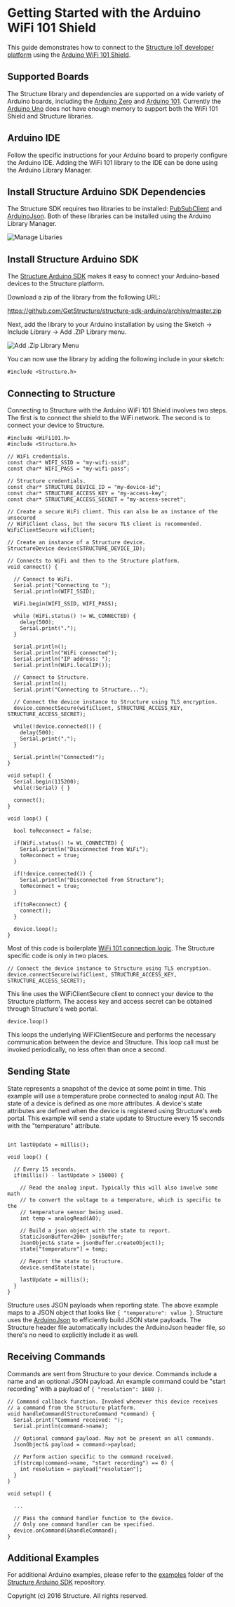 Getting Started with the Arduino WiFi 101 Shield
============

This guide demonstrates how to connect to the [Structure IoT developer platform](https://getstructure.io) using the [Arduino WiFi 101 Shield](https://www.arduino.cc/en/Main/ArduinoWiFiShield101).

## Supported Boards
The Structure library and dependencies are supported on a wide variety of Arduino boards, including the [Arduino Zero](https://www.arduino.cc/en/Main/ArduinoBoardZero) and [Arduino 101](https://www.arduino.cc/en/Main/ArduinoBoard101). Currently the [Arduino Uno](https://www.arduino.cc/en/Main/ArduinoBoardUno) does not have enough memory to support both the WiFi 101 Shield and Structure libraries.

## Arduino IDE
Follow the specific instructions for your Arduino board to properly configure the Arduino IDE. Adding the WiFi 101 library to the IDE can be done using the Arduino Library Manager.

## Install Structure Arduino SDK Dependencies
The Structure SDK requires two libraries to be installed: [PubSubClient](https://github.com/knolleary/pubsubclient) and [ArduinoJson](https://github.com/bblanchon/ArduinoJson). Both of these libraries can be installed using the Arduino Library Manager.

![Manage Libaries](http://cdn2.hubspot.net/hubfs/742943/Website/Landing_Pages/Builder_Kit_Instructions/manage-libraries.png?noresize=true "Manage Libaries")

## Install Structure Arduino SDK
The [Structure Arduino SDK](https://github.com/GetStructure/structure-sdk-arduino) makes it easy to connect your Arduino-based devices to the Structure platform.

Download a zip of the library from the following URL:

https://github.com/GetStructure/structure-sdk-arduino/archive/master.zip

Next, add the library to your Arduino installation by using the Sketch -> Include Library -> Add .ZIP Library menu.

![Add .Zip Library Menu](http://cdn2.hubspot.net/hubfs/742943/Website/Landing_Pages/Builder_Kit_Instructions/add-zip-library-menu.png?noresize=true "Add .ZIP Library Menu")

You can now use the library by adding the following include in your sketch:

```arduino
#include <Structure.h>
```

## Connecting to Structure
Connecting to Structure with the Arduino WiFi 101 Shield involves two steps. The first is to connect the shield to the WiFi network. The second is to connect your device to Structure.

```arduino
#include <WiFi101.h>
#include <Structure.h>

// WiFi credentials.
const char* WIFI_SSID = "my-wifi-ssid";
const char* WIFI_PASS = "my-wifi-pass";

// Structure credentials.
const char* STRUCTURE_DEVICE_ID = "my-device-id";
const char* STRUCTURE_ACCESS_KEY = "my-access-key";
const char* STRUCTURE_ACCESS_SECRET = "my-access-secret";

// Create a secure WiFi client. This can also be an instance of the unsecured
// WiFiClient class, but the secure TLS client is recommended.
WiFiClientSecure wifiClient;

// Create an instance of a Structure device.
StructureDevice device(STRUCTURE_DEVICE_ID);

// Connects to WiFi and then to the Structure platform.
void connect() {

  // Connect to WiFi.
  Serial.print("Connecting to ");
  Serial.println(WIFI_SSID);

  WiFi.begin(WIFI_SSID, WIFI_PASS);

  while (WiFi.status() != WL_CONNECTED) {
    delay(500);
    Serial.print(".");
  }

  Serial.println();
  Serial.println("WiFi connected");
  Serial.println("IP address: ");
  Serial.println(WiFi.localIP());

  // Connect to Structure.
  Serial.println();
  Serial.print("Connecting to Structure...");

  // Connect the device instance to Structure using TLS encryption.
  device.connectSecure(wifiClient, STRUCTURE_ACCESS_KEY, STRUCTURE_ACCESS_SECRET);

  while(!device.connected()) {
    delay(500);
    Serial.print(".");
  }

  Serial.println("Connected!");
}

void setup() {
  Serial.begin(115200);
  while(!Serial) { }

  connect();
}

void loop() {

  bool toReconnect = false;

  if(WiFi.status() != WL_CONNECTED) {
    Serial.println("Disconnected from WiFi");
    toReconnect = true;
  }

  if(!device.connected()) {
    Serial.println("Disconnected from Structure");
    toReconnect = true;
  }

  if(toReconnect) {
    connect();
  }

  device.loop();
}
```

Most of this code is boilerplate [WiFi 101 connection logic](https://www.arduino.cc/en/Guide/ArduinoWiFiShield101). The Structure specific code is only in two places.

```arduino
// Connect the device instance to Structure using TLS encryption.
device.connectSecure(wifiClient, STRUCTURE_ACCESS_KEY, STRUCTURE_ACCESS_SECRET);
```

This line uses the WiFiClientSecure client to connect your device to the Structure platform. The access key and access secret can be obtained through Structure's web portal.

```arduino
device.loop()
```

This loops the underlying WiFiClientSecure and performs the necessary communication between the device and Structure. This loop call must be invoked periodically, no less often than once a second.

## Sending State
State represents a snapshot of the device at some point in time. This example will use a temperature probe connected to analog input A0. The state of a device is defined as one more attributes. A device's state attributes are defined when the device is registered using Structure's web portal. This example will send a state update to Structure every 15 seconds with the "temperature" attribute.

```arduino

int lastUpdate = millis();

void loop() {

  // Every 15 seconds.
  if(millis() - lastUpdate > 15000) {

    // Read the analog input. Typically this will also involve some math
    // to convert the voltage to a temperature, which is specific to the
    // temperature sensor being used.
    int temp = analogRead(A0);

    // Build a json object with the state to report.
    StaticJsonBuffer<200> jsonBuffer;
    JsonObject& state = jsonBuffer.createObject();
    state["temperature"] = temp;

    // Report the state to Structure.
    device.sendState(state);

    lastUpdate = millis();
  }
}

```

Structure uses JSON payloads when reporting state. The above example maps to a JSON object that looks like `{ "temperature": value }`. Structure uses the [ArduinoJson](https://github.com/bblanchon/ArduinoJson) to efficiently build JSON state payloads. The Structure header file automatically includes the ArduinoJson header file, so there's no need to explicitly include it as well.

## Receiving Commands
Commands are sent from Structure to your device. Commands include a name and an optional JSON payload. An example command could be "start recording" with a payload of `{ "resolution": 1080 }`.

```arduino
// Command callback function. Invoked whenever this device receives
// a command from the Structure platform.
void handleCommand(StructureCommand *command) {
  Serial.print("Command received: ");
  Serial.println(command->name);

  // Optional command payload. May not be present on all commands.
  JsonObject& payload = command->payload;

  // Perform action specific to the command received.
  if(strcmp(command->name, "start recording") == 0) {
    int resolution = payload["resolution"];
  }
}

void setup() {

  ...

  // Pass the command handler function to the device.
  // Only one command handler can be specified.
  device.onCommand(&handleCommand);
}
```

## Additional Examples
For additional Arduino examples, please refer to the [examples](https://github.com/GetStructure/structure-sdk-arduino/tree/master/examples) folder of the [Structure Arduino SDK](https://github.com/GetStructure/structure-sdk-arduino) repository.

Copyright (c) 2016 Structure. All rights reserved.
